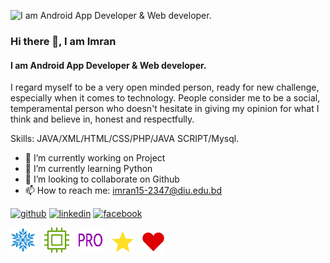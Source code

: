 ![I am  Android App Developer & Web developer.](https://scontent.fdac136-1.fna.fbcdn.net/v/t39.30808-6/274042484_694179235076827_2178843473201285089_n.jpg?stp=dst-jpg_p960x960&_nc_cat=100&ccb=1-7&_nc_sid=e3f864&_nc_eui2=AeGyaVp6lbs3iquQEb-9TtBBTfNggo-1rtBN82CCj7Wu0AkwD5qVKsEbiy6na0ICjQnDOXZNywoly7_wnjokfCKi&_nc_ohc=2TCcKsiXuj4AX_hlati&_nc_ht=scontent.fdac136-1.fna&oh=00_AT8xkTQ4CV9FfPfsLOWshl133HgHxl5VZRJ5XOtAzQ5c2Q&oe=62A91BFC)
### Hi there 👋, I am Imran
#### I am  Android App Developer & Web developer.
I regard myself to be a very open minded person, ready for new challenge, especially when it comes to technology. People consider me to be a social, temperamental person who doesn't hesitate in giving my opinion for what I think and believe in, honest and respectfully.

Skills: JAVA/XML/HTML/CSS/PHP/JAVA SCRIPT/Mysql.

- 🔭 I’m currently working on Project 
- 🌱 I’m currently learning Python  
- 👯 I’m looking to collaborate on Github 
- 📫 How to reach me: imran15-2347@diu.edu.bd 


[<img src='https://cdn.jsdelivr.net/npm/simple-icons@3.0.1/icons/github.svg' alt='github' height='40'>](https://github.com/https://github.com/ImranTusar)  [<img src='https://cdn.jsdelivr.net/npm/simple-icons@3.0.1/icons/linkedin.svg' alt='linkedin' height='40'>](https://www.linkedin.com/in/https://www.linkedin.com/in/imran-uddin-6a7849233//)  [<img src='https://cdn.jsdelivr.net/npm/simple-icons@3.0.1/icons/facebook.svg' alt='facebook' height='40'>](https://www.facebook.com/https://www.facebook.com/profile.php?id=100034542695497)  

<a href='https://archiveprogram.github.com/'><img src='https://raw.githubusercontent.com/acervenky/animated-github-badges/master/assets/acbadge.gif' width='40' height='40'></a> <a href='https://docs.github.com/en/developers'><img src='https://raw.githubusercontent.com/acervenky/animated-github-badges/master/assets/devbadge.gif' width='40' height='40'></a> <a href='https://github.com/pricing'><img src='https://raw.githubusercontent.com/acervenky/animated-github-badges/master/assets/pro.gif' width='40' height='40'></a> <a href='https://stars.github.com/'><img src='https://raw.githubusercontent.com/acervenky/animated-github-badges/master/assets/starbadge.gif' width='35' height='35'></a> <a href='https://docs.github.com/en/github/supporting-the-open-source-community-with-github-sponsors'><img src='https://raw.githubusercontent.com/acervenky/animated-github-badges/master/assets/sponsorbadge.gif' width='35' height='35'></a> 



